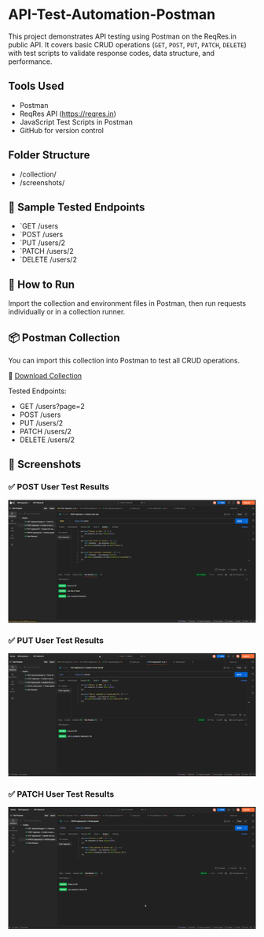 # API-Test-Automation-Postman
This project demonstrates API testing using Postman on the ReqRes.in public API. It covers basic CRUD operations (`GET`, `POST`, `PUT`, `PATCH`, `DELETE`) with test scripts to validate response codes, data structure, and performance.

## Tools Used
- Postman
- ReqRes API (https://reqres.in)
- JavaScript Test Scripts in Postman
- GitHub for version control

## Folder Structure
- /collection/
- /screenshots/

## 📌 Sample Tested Endpoints
- `GET /users
- `POST /users
- `PUT /users/2
- `PATCH /users/2
- `DELETE /users/2

## 📄 How to Run
Import the collection and environment files in Postman, then run requests individually or in a collection runner.

## 📦 Postman Collection

You can import this collection into Postman to test all CRUD operations.

🔗 [Download Collection](./collection/remote-qa-reqres.postman_collection.json)

Tested Endpoints:
- GET /users?page=2
- POST /users
- PUT /users/2
- PATCH /users/2
- DELETE /users/2

## 📸 Screenshots

### ✅ POST User Test Results
![POST Result](./post-user-test-result.png)

### ✅ PUT User Test Results
![PUT Result](./put-user-test-result.png)

### ✅ PATCH User Test Results
![PATCH Result](./patch-user-test-result.png)
